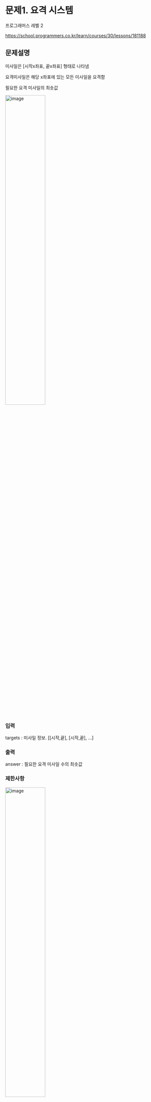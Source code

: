 # 문제1. 요격 시스템

프로그래머스 레벨 2

https://school.programmers.co.kr/learn/courses/30/lessons/181188

## 문제설명

미사일은 [시작x좌표, 끝x좌표] 형태로 나타냄

요격미사일은 해당 x좌표에 있는 모든 미사일을 요격함

필요한 요격 미사일의 최솟값

<img src="https://github.com/user-attachments/assets/be8bc775-2a8c-423e-a318-786a9b65f5c2" alt="image" style="width: 50%; height: 50%;">

### 입력

targets : 미사일 정보. [[시작,끝], [시작,끝], ...]

### 출력

answer : 필요한 요격 미사일 수의 최솟값

### 제한사항

<img src="https://github.com/user-attachments/assets/5cca31b7-c569-4cd4-959a-d1110a46a3b5" alt="image" style="width: 50%; height: 50%;">

## 풀이

끝 좌표 순서로 sort하고 끝좌표와 그보다 앞에있는 다음 미사일의 시작좌표중 최대값 사이에 요격 미사일을 배치(Greedy Algorithm)

### 코드

```

```

### 분석



#### 고찰



## 후기


